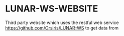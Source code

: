 # LUNAR-WS-WEBSITE

Third party website which uses the restful web service https://github.com/Orsiris/LUNAR-WS to get data from
